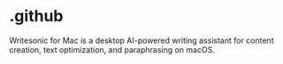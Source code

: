 # .github
Writesonic for Mac is a desktop AI-powered writing assistant for content creation, text optimization, and paraphrasing on macOS.
